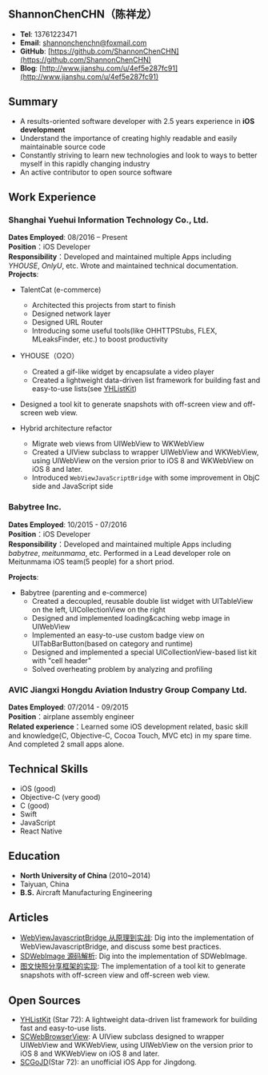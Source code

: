 ## ShannonChenCHN（陈祥龙）
- **Tel**: 13761223471
- **Email**: shannonchenchn@foxmail.com
- **GitHub**: [https://github.com/ShannonChenCHN](https://github.com/ShannonChenCHN)
- **Blog**: [http://www.jianshu.com/u/4ef5e287fc91](http://www.jianshu.com/u/4ef5e287fc91)

## Summary

- A results-oriented software developer with 2.5 years experience in **iOS development**
- Understand the importance of
creating highly readable and easily maintainable source code
- Constantly striving to learn new
technologies and look to ways to better myself in this rapidly changing industry
- An active contributor to open source software

## Work Experience


### Shanghai Yuehui Information Technology Co., Ltd.

**Dates Employed**: 08/2016 – Present      
**Position**：iOS Developer   
**Responsibility**：Developed and maintained multiple Apps including *YHOUSE*, *OnlyU*, etc. Wrote and maintained technical documentation.                
**Projects**:

- TalentCat (e-commerce)
  - Architected this projects from start to finish
  - Designed network layer
  - Designed URL Router
  - Introducing some useful tools(like OHHTTPStubs, FLEX, MLeaksFinder, etc.) to boost productivity

- YHOUSE（O2O）
  - Created a gif-like widget by encapsulate a video player
  - Created a lightweight data-driven list framework for building fast and easy-to-use lists(see [YHListKit](https://github.com/ShannonChenCHN/YHListKit))
 - Designed a tool kit to generate snapshots with off-screen view and off-screen web view.
 - Hybrid architecture refactor
      - Migrate web views from UIWebView to WKWebView
      - Created a UIView subclass to wrapper UIWebView and WKWebView, using UIWebView on the version prior to iOS 8 and WKWebView on iOS 8 and later.
      - Introduced `WebViewJavaScriptBridge` with some improvement in ObjC side and JavaScript side

### Babytree Inc.
**Dates Employed**: 10/2015 - 07/2016       
**Position**：iOS Developer   
**Responsibility**：Developed and maintained multiple Apps including *babytree*, *meitunmama*, etc. Performed in a Lead developer role on Meitunmama iOS team(5 people) for a short priod.

**Projects**:        

- Babytree (parenting and e-commerce)
  - Created a decoupled, reusable double list widget with UITableView on the left, UICollectionView on the right
  - Designed and implemented loading&caching webp image in UIWebView
  - Implemented an easy-to-use custom badge view on UITabBarButton(based on category and runtime)
  - Designed and implemented a special UICollectionView-based list kit with "cell header"
  - Solved overheating problem by analyzing and profiling

  
### AVIC Jiangxi Hongdu Aviation Industry Group Company Ltd.
**Dates Employed**: 07/2014 - 09/2015       
**Position**：airplane assembly engineer       
**Related experience**：Learned some iOS development related, basic skill and knowledge(C, Objective-C, Cocoa Touch, MVC etc) in my spare time. And completed 2 small apps alone.

## Technical Skills

- iOS (good)       
- Objective-C (very good)
- C (good)
- Swift 
- JavaScript 
- React Native 

## Education

- **North University of China** (2010~2014)   
- Taiyuan, China
- **B.S.** Aircraft Manufacturing Engineering 

## Articles 
- [WebViewJavascriptBridge 从原理到实战](http://www.jianshu.com/p/6f34903be630): Dig into the implementation of WebViewJavascriptBridge, and discuss some best practices.
- [SDWebImage 源码解析](http://www.jianshu.com/p/06f0265c22eb): Dig into the implementation of SDWebImage.
- [图文快照分享框架的实现](http://www.jianshu.com/p/b3fcb449cb35): The implementation of a tool kit to generate snapshots with off-screen view and off-screen web view.

## Open Sources
- [YHListKit](https://github.com/ShannonChenCHN/YHListKit) (Star 72): A lightweight data-driven list framework for building fast and easy-to-use lists.
- [SCWebBrowserView](https://github.com/ShannonChenCHN/SCWebBrowserView): A UIView subclass designed to wrapper UIWebView and WKWebView, using UIWebView on the version prior to iOS 8 and WKWebView on iOS 8 and later.
- [SCGoJD](https://github.com/ShannonChenCHN/SCGoJD)(Star 72): an unofficial iOS App for Jingdong.


